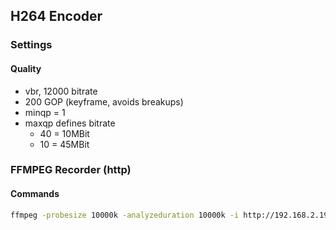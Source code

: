 ## H264 Encoder
### Settings
#### Quality
- vbr, 12000 bitrate
- 200 GOP (keyframe, avoids breakups)
- minqp = 1
- maxqp defines bitrate
  - 40 = 10MBit
  - 10 = 45MBit

### FFMPEG Recorder (http)
#### Commands
```bash
ffmpeg -probesize 10000k -analyzeduration 10000k -i http://192.168.2.19:8000/main2 -vcodec copy main2.mp4
```
